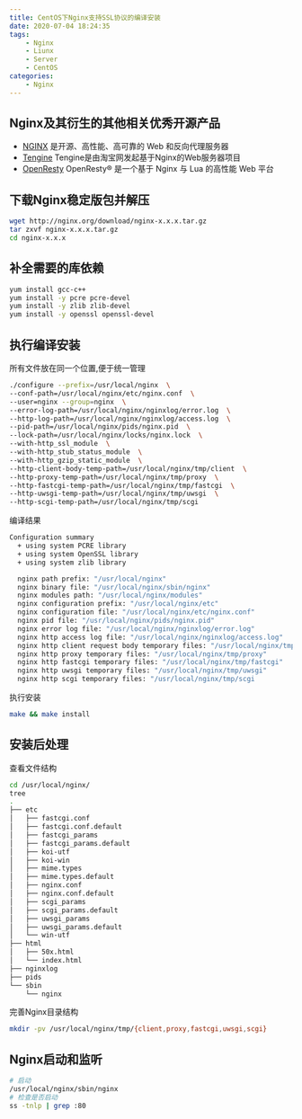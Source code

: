 ```yaml
---
title: CentOS下Nginx支持SSL协议的编译安装
date: 2020-07-04 18:24:35
tags: 
    - Nginx
    - Liunx
    - Server
    - CentOS
categories:
    - Nginx
---
```


## Nginx及其衍生的其他相关优秀开源产品
* [NGINX](http://nginx.org/) 是开源、高性能、高可靠的 Web 和反向代理服务器
* [Tengine](https://tengine.taobao.org/) Tengine是由淘宝网发起基于Nginx的Web服务器项目
* [OpenResty](https://openresty.org/cn/) OpenResty® 是一个基于 Nginx 与 Lua 的高性能 Web 平台


## 下载Nginx稳定版包并解压
```bash
wget http://nginx.org/download/nginx-x.x.x.tar.gz
tar zxvf nginx-x.x.x.tar.gz
cd nginx-x.x.x
```
<!-- more -->

## 补全需要的库依赖
```bash
yum install gcc-c++
yum install -y pcre pcre-devel
yum install -y zlib zlib-devel
yum install -y openssl openssl-devel
```

## 执行编译安装
所有文件放在同一个位置,便于统一管理
```bash
./configure --prefix=/usr/local/nginx  \
--conf-path=/usr/local/nginx/etc/nginx.conf  \
--user=nginx --group=nginx  \
--error-log-path=/usr/local/nginx/nginxlog/error.log  \
--http-log-path=/usr/local/nginx/nginxlog/access.log  \
--pid-path=/usr/local/nginx/pids/nginx.pid  \
--lock-path=/usr/local/nginx/locks/nginx.lock  \
--with-http_ssl_module  \
--with-http_stub_status_module  \
--with-http_gzip_static_module  \
--http-client-body-temp-path=/usr/local/nginx/tmp/client  \
--http-proxy-temp-path=/usr/local/nginx/tmp/proxy  \
--http-fastcgi-temp-path=/usr/local/nginx/tmp/fastcgi  \
--http-uwsgi-temp-path=/usr/local/nginx/tmp/uwsgi  \
--http-scgi-temp-path=/usr/local/nginx/tmp/scgi
```
编译结果
```bash
Configuration summary
  + using system PCRE library
  + using system OpenSSL library
  + using system zlib library

  nginx path prefix: "/usr/local/nginx"
  nginx binary file: "/usr/local/nginx/sbin/nginx"
  nginx modules path: "/usr/local/nginx/modules"
  nginx configuration prefix: "/usr/local/nginx/etc"
  nginx configuration file: "/usr/local/nginx/etc/nginx.conf"
  nginx pid file: "/usr/local/nginx/pids/nginx.pid"
  nginx error log file: "/usr/local/nginx/nginxlog/error.log"
  nginx http access log file: "/usr/local/nginx/nginxlog/access.log"
  nginx http client request body temporary files: "/usr/local/nginx/tmp/client"
  nginx http proxy temporary files: "/usr/local/nginx/tmp/proxy"
  nginx http fastcgi temporary files: "/usr/local/nginx/tmp/fastcgi"
  nginx http uwsgi temporary files: "/usr/local/nginx/tmp/uwsgi"
  nginx http scgi temporary files: "/usr/local/nginx/tmp/scgi
```
执行安装
```bash
make && make install
```
## 安装后处理
查看文件结构
```bash
cd /usr/local/nginx/
tree
.
├── etc
│   ├── fastcgi.conf
│   ├── fastcgi.conf.default
│   ├── fastcgi_params
│   ├── fastcgi_params.default
│   ├── koi-utf
│   ├── koi-win
│   ├── mime.types
│   ├── mime.types.default
│   ├── nginx.conf
│   ├── nginx.conf.default
│   ├── scgi_params
│   ├── scgi_params.default
│   ├── uwsgi_params
│   ├── uwsgi_params.default
│   └── win-utf
├── html
│   ├── 50x.html
│   └── index.html
├── nginxlog
├── pids
└── sbin
    └── nginx
```
完善Nginx目录结构
```bash
mkdir -pv /usr/local/nginx/tmp/{client,proxy,fastcgi,uwsgi,scgi}
```
## Nginx启动和监听
```bash
# 启动
/usr/local/nginx/sbin/nginx
# 检查是否启动
ss -tnlp | grep :80
```